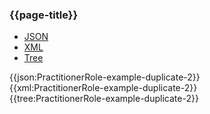 ### {{page-title}}

<div class="nhsd-!t-margin-bottom-6">
  <ul class="nav nav-tabs" role="tablist">
        <li role="presentation" class="active">
            <a href="#JSON" role="tab" data-toggle="tab">JSON</a>
        </li>
         <li role="presentation">
            <a href="#XML" role="tab" data-toggle="tab">XML</a>
        </li>
        <li role="presentation">
            <a href="#Tree" role="tab" data-toggle="tab">Tree</a>
        </li>
  </ul>
    
  <div class="tab-content snippet">
    <div id="JSON" role="tabpanel" class="tab-pane active">
{{json:PractitionerRole-example-duplicate-2}}
    </div>
    <div id="XML" role="tabpanel" class="tab-pane">
{{xml:PractitionerRole-example-duplicate-2}}
    </div>
    <div id="Tree" role="tabpanel" class="tab-pane">
{{tree:PractitionerRole-example-duplicate-2}}
    </div>
  </div>
</div>